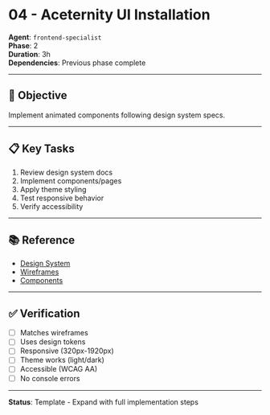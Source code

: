 # 04 - Aceternity UI Installation

**Agent**: `frontend-specialist`  
**Phase**: 2  
**Duration**: 3h  
**Dependencies**: Previous phase complete

---

## 🎯 Objective

Implement animated components following design system specs.

---

## 📋 Key Tasks

1. Review design system docs
2. Implement components/pages
3. Apply theme styling
4. Test responsive behavior
5. Verify accessibility

---

## 📚 Reference

- [Design System](../../design-system/README.md)
- [Wireframes](../../design-system/wireframes.md)
- [Components](../../design-system/components.md)

---

## ✅ Verification

- [ ] Matches wireframes
- [ ] Uses design tokens
- [ ] Responsive (320px-1920px)
- [ ] Theme works (light/dark)
- [ ] Accessible (WCAG AA)
- [ ] No console errors

---

**Status**: Template - Expand with full implementation steps
